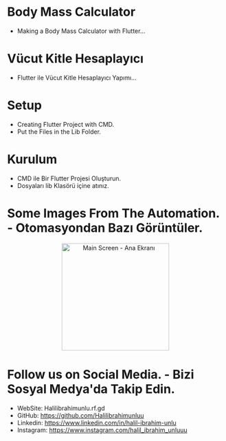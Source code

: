 # Body Mass Calculator
* Making a Body Mass Calculator with Flutter...

# Vücut Kitle Hesaplayıcı
* Flutter ile Vücut Kitle Hesaplayıcı Yapımı...

# Setup
* Creating Flutter Project with CMD.
* Put the Files in the Lib Folder.

# Kurulum
* CMD ile Bir Flutter Projesi Oluşturun.
* Dosyaları lib Klasörü içine atınız.

# Some Images From The Automation. - Otomasyondan Bazı Görüntüler.

<p align="center">
  <img src="https://media-exp1.licdn.com/dms/image/C4D22AQG5mdOMvqLtOQ/feedshare-shrink_800/0/1661272610780?e=1664409600&v=beta&t=8otML0aInOYX7AjNj130RquPNOqUr664mienk9caH5A" width="250" title="Main Screen - Ana Ekranı">
</p>

# Follow us on Social Media. - Bizi Sosyal Medya'da Takip Edin.
* WebSite: Halilibrahimunlu.rf.gd
* GitHub: https://github.com/Halilibrahimunluu
* Linkedin: https://www.linkedin.com/in/halil-ibrahim-unlu
* Instagram: https://www.instagram.com/halil_ibrahim_unluuu
